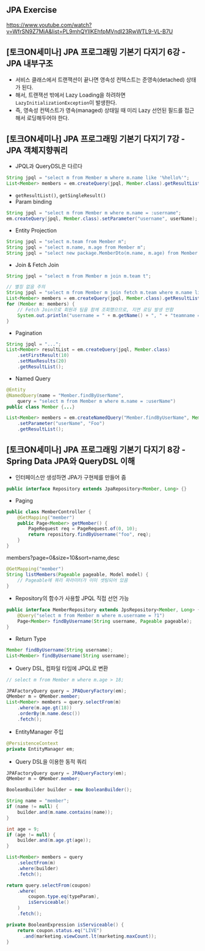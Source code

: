 ## JPA Exercise

https://www.youtube.com/watch?v=WfrSN9Z7MiA&list=PL9mhQYIlKEhfpMVndI23RwWTL9-VL-B7U

## [토크ON세미나] JPA 프로그래밍 기본기 다지기 6강 - JPA 내부구조
- 서비스 클래스에서 트랜잭션이 끝나면 영속성 컨텍스트는 준영속(detached) 상태가 된다. 
- 해서, 트랜잭션 밖에서 Lazy Loading을 하려하면 `LazyInitializationException`이 발생한다.
- 즉, 영속성 컨텍스트가 영속(managed) 상태일 때 미리 Lazy 선언된 필드를 접근해서 로딩해두어야 한다. 

## [토크ON세미나] JPA 프로그래밍 기본기 다지기 7강 - JPA 객체지향쿼리
- JPQL과 QueryDSL은 다르다
```java
String jpql = "select m from Member m where m.name like '%hello%'";
List<Member> members = em.createQuery(jpql, Member.class).getResultList();
```

- `getResultList()`, `getSingleResult()` 
- Param binding
```java
String jpql = "select m from Member m where m.name = :username";
em.createQuery(jpql, Member.class).setParameter("username", userName);
```

- Entity Projection
```java
String jpql = "select m.team from Member m";
String jpql = "select m.name, m.age from Member m";
String jpql = "select new package.MemberDto(m.name, m.age) from Member m";
```

- Join & Fetch Join
```java
String jpql = "select m from Member m join m.team t";

// 별칭 없음 주의
String jpql = "select m from Member m join fetch m.team where m.name like '%hello%'";
List<Member> members = em.createQuery(jpql, Member.class).getResultList();
for (Member m: members) {
    // Fetch Join으로 회원과 팀을 함께 조회했으므로, 지연 로딩 발생 안함
    System.out.println("username = " + m.getName() + ", " + "teamname = " + m.getTeam().getName());
}
```

- Pagination
```java
String jpql = "...";
List<Member> resultList = em.createQuery(jpql, Member.class)
    .setFirstResult(10)
    .setMaxResults(20)
    .getResultList();
```

- Named Query
```java
@Entity
@NamedQuery(name = "Member.findByUserName",
    query = "select m from Member m where m.name = :userName")
public class Member {...}

List<Member> members = em.createNamedQuery("Member.findByUserName", Member.class)
    .setParameter("userName", "Foo")
    .getResultList();
```

## [토크ON세미나] JPA 프로그래밍 기본기 다지기 8강 - Spring Data JPA와 QueryDSL 이해
- 인터페이스만 생성하면 JPA가 구현체를 만들어 줌
```java
public interface Repository extends JpaRepository<Member, Long> {}
```

- Paging
```java
public class MemberController {
    @GetMapping("member")
    public Page<Member> getMember() {
        PageRequest req = PageRequest.of(0, 10);
        return repository.findByUsername("foo", req);
    }
}
```
members?page=0&size=10&sort=name,desc
```java
@GetMapping("member")
String listMembers(Pageable pageable, Model model) {
    // Pageable에 쿼리 파라미터가 이미 셋팅되어 있음
}
```


- Repository의 함수가 사용할 JPQL 직접 선언 가능
```java
public interface MemberRepository extends JpsRepository<Member, Long> {
    @Query("select m from Member m where m.username = ?1")
    Page<Member> findByUsername(String username, Pageable pageable);
}
```

- Return Type
```java
Member findByUsername(String username);
List<Member> findByUsername(String username);
```

- Query DSL, 컴파일 타임에 JPQL로 변환
```java
// select m from Member m where m.age > 18;

JPAFactoryQuery query = JPAQueryFactory(em);
QMember m = QMember.member;
List<Member> members = query.selectFrom(m)
    .where(m.age.gt(18))
    .orderBy(m.name.desc())
    .fetch();
```

- EntityManager 주입
```java
@PersistenceContext
private EntityManager em;
```

- Query DSL을 이용한 동적 쿼리
```java
JPAFactoryQuery query = JPAQueryFactory(em);
QMember m = QMember.member;

BooleanBuilder builder = new BooleanBuilder();

String name = "member";
if (name != null) {
    builder.and(m.name.contains(name));
}

int age = 9;
if (age != null) {
    builder.and(m.age.gt(age));
}

List<Member> members = query
    .selectFrom(m)
    .where(builder)
    .fetch();
```

```java
return query.selectFrom(coupon)
    .where(
        coupon.type.eq(typeParam),
        isServiceable()
    )
    .fetch();

private BooleanExpression isServiceable() {
    return coupon.status.eq("LIVE")
      .and(marketing.viewCount.lt(marketing.maxCount));
}
```

